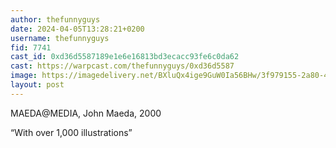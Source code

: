 ```yaml
---
author: thefunnyguys
date: 2024-04-05T13:28:21+0200
username: thefunnyguys
fid: 7741
cast_id: 0xd36d5587189e1e6e16813bd3ecacc93fe6c0da62
cast: https://warpcast.com/thefunnyguys/0xd36d5587
image: https://imagedelivery.net/BXluQx4ige9GuW0Ia56BHw/3f979155-2a80-49f6-5709-f98b3f6f8800/original
layout: post
---
```

MAEDA@MEDIA, John Maeda, 2000  
  
“With over 1,000 illustrations”  

<img src='https://imagedelivery.net/BXluQx4ige9GuW0Ia56BHw/3f979155-2a80-49f6-5709-f98b3f6f8800/original' alt='' referrerpolicy='no-referrer'/>